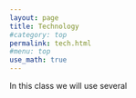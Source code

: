 ```yaml
---
layout: page
title: Technology
#category: top
permalink: tech.html
#menu: top
use_math: true
---
```


In this class we will use several 
